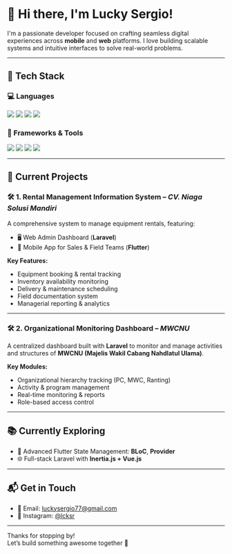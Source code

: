 # 👋 Hi there, I'm Lucky Sergio!

I'm a passionate developer focused on crafting seamless digital experiences across **mobile** and **web** platforms. I love building scalable systems and intuitive interfaces to solve real-world problems.

---

## 🧠 Tech Stack

### 💻 Languages
<p>
  <img src="https://img.shields.io/badge/Dart-0175C2?style=for-the-badge&logo=dart&logoColor=white" />
  <img src="https://img.shields.io/badge/JavaScript-323330?style=for-the-badge&logo=javascript&logoColor=F7DF1E" />
  <img src="https://img.shields.io/badge/JSON-5E5C5C?style=for-the-badge&logo=json&logoColor=white" />
  <img src="https://img.shields.io/badge/PHP-777BB4?style=for-the-badge&logo=php&logoColor=white" />
</p>

### 🚀 Frameworks & Tools
<p>
  <img src="https://img.shields.io/badge/Flutter-02569B?style=for-the-badge&logo=flutter&logoColor=white" />
  <img src="https://img.shields.io/badge/Laravel-FF2D20?style=for-the-badge&logo=laravel&logoColor=white" />
  <img src="https://img.shields.io/badge/Postman-FF6C37?style=for-the-badge&logo=postman&logoColor=white" />
  <img src="https://img.shields.io/badge/XAMPP-F37623?style=for-the-badge&logo=xampp&logoColor=white" />
</p>

---

## 🔭 Current Projects

### 🛠️ 1. Rental Management Information System – *CV. Niaga Solusi Mandiri*
A comprehensive system to manage equipment rentals, featuring:

- 🖥️ Web Admin Dashboard (**Laravel**)
- 📱 Mobile App for Sales & Field Teams (**Flutter**)

**Key Features:**
- Equipment booking & rental tracking  
- Inventory availability monitoring  
- Delivery & maintenance scheduling  
- Field documentation system  
- Managerial reporting & analytics

---

### 🛠️ 2. Organizational Monitoring Dashboard – *MWCNU*
A centralized dashboard built with **Laravel** to monitor and manage activities and structures of **MWCNU (Majelis Wakil Cabang Nahdlatul Ulama)**.

**Key Modules:**
- Organizational hierarchy tracking (PC, MWC, Ranting)
- Activity & program management
- Real-time monitoring & reports
- Role-based access control

---

## 📚 Currently Exploring

- 🚀 Advanced Flutter State Management: **BLoC**, **Provider**
- 🌐 Full-stack Laravel with **Inertia.js + Vue.js**

---

## 📬 Get in Touch

- 📧 Email: [luckysergio77@gmail.com](mailto:luckysergio77@gmail.com)  
- 📸 Instagram: [@lcksr](https://instagram.com/lcksr)

---

Thanks for stopping by!  
Let’s build something awesome together 🚀
